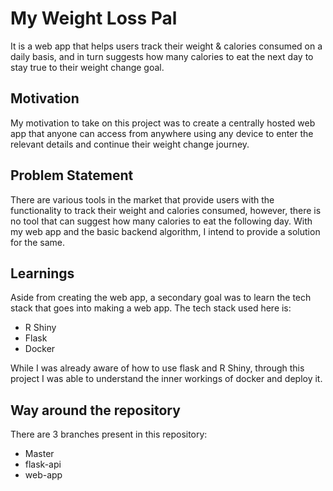 # My Weight Loss Pal
It is a web app that helps users track their weight & calories consumed on a daily basis, and in turn suggests how many calories to eat the next day to stay true to their weight change goal.

## Motivation
My motivation to take on this project was to create a centrally hosted web app that anyone can access from anywhere using any device to enter the relevant details and continue their weight change journey. 

## Problem Statement
There are various tools in the market that provide users with the functionality to track their weight and calories consumed, however, there is no tool that can suggest how many calories to eat the following day. With my web app and the basic backend algorithm, I intend to provide a solution for the same.

## Learnings
Aside from creating the web app, a secondary goal was to learn the tech stack that goes into making a web app. The tech stack used here is:
- R Shiny
- Flask
- Docker

While I was already aware of how to use flask and R Shiny, through this project I was able to understand the inner workings of docker and deploy it.

## Way around the repository
There are 3 branches present in this repository:
- Master
- flask-api
- web-app
